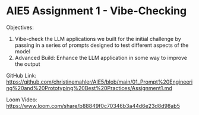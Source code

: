 # AIE5 Assignment 1 - Vibe-Checking

Objectives: 

1) Vibe-check the LLM applications we built for the initial challenge by passing in a series of prompts designed to test different aspects of the model
2) Advanced Build: Enhance the LLM application in some way to improve the output

GitHub Link: https://github.com/christinemahler/AIE5/blob/main/01_Prompt%20Engineering%20and%20Prototyping%20Best%20Practices/Assignment1.md

Loom Video: https://www.loom.com/share/b88849f0c70346b3a44d6e23d8d98ab5